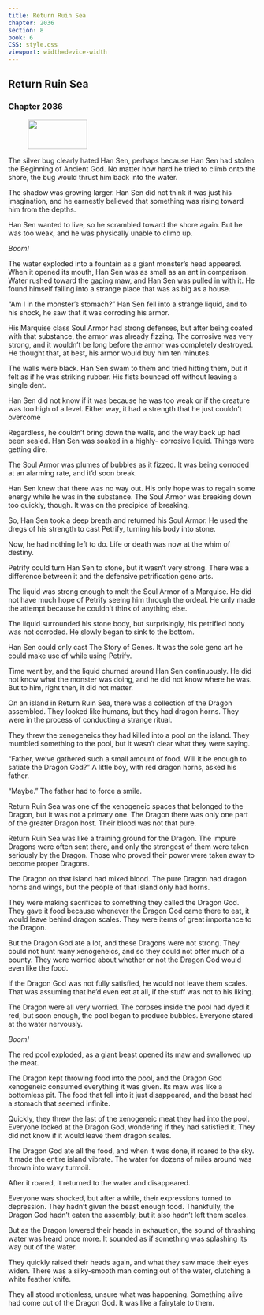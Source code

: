 ```yaml
---
title: Return Ruin Sea
chapter: 2036
section: 8
book: 6
CSS: style.css
viewport: width=device-width
---
```


## Return Ruin Sea

### Chapter 2036

<figure>
	<img src="../Images/gem.gif" alt="" id="gem" width="120" height="60" />
</figure>

The silver bug clearly hated Han Sen, perhaps because Han Sen had stolen the Beginning of Ancient God. No matter how hard he tried to climb onto the shore, the bug would thrust him back into the water.

The shadow was growing larger. Han Sen did not think it was just his imagination, and he earnestly believed that something was rising toward him from the depths.

Han Sen wanted to live, so he scrambled toward the shore again. But he was too weak, and he was physically unable to climb up.

*Boom!*

The water exploded into a fountain as a giant monster’s head appeared. When it opened its mouth, Han Sen was as small as an ant in comparison. Water rushed toward the gaping maw, and Han Sen was pulled in with it. He found himself falling into a strange place that was as big as a house.

“Am I in the monster’s stomach?” Han Sen fell into a strange liquid, and to his shock, he saw that it was corroding his armor.

His Marquise class Soul Armor had strong defenses, but after being coated with that substance, the armor was already fizzing. The corrosive was very strong, and it wouldn’t be long before the armor was completely destroyed. He thought that, at best, his armor would buy him ten minutes.

The walls were black. Han Sen swam to them and tried hitting them, but it felt as if he was striking rubber. His fists bounced off without leaving a single dent.

Han Sen did not know if it was because he was too weak or if the creature was too high of a level. Either way, it had a strength that he just couldn’t overcome

Regardless, he couldn’t bring down the walls, and the way back up had been sealed. Han Sen was soaked in a highly- corrosive liquid. Things were getting dire.

The Soul Armor was plumes of bubbles as it fizzed. It was being corroded at an alarming rate, and it’d soon break.

Han Sen knew that there was no way out. His only hope was to regain some energy while he was in the substance. The Soul Armor was breaking down too quickly, though. It was on the precipice of breaking.

So, Han Sen took a deep breath and returned his Soul Armor. He used the dregs of his strength to cast Petrify, turning his body into stone.

Now, he had nothing left to do. Life or death was now at the whim of destiny.

Petrify could turn Han Sen to stone, but it wasn’t very strong. There was a difference between it and the defensive petrification geno arts.

The liquid was strong enough to melt the Soul Armor of a Marquise. He did not have much hope of Petrify seeing him through the ordeal. He only made the attempt because he couldn’t think of anything else.

The liquid surrounded his stone body, but surprisingly, his petrified body was not corroded. He slowly began to sink to the bottom.

Han Sen could only cast The Story of Genes. It was the sole geno art he could make use of while using Petrify.

Time went by, and the liquid churned around Han Sen continuously. He did not know what the monster was doing, and he did not know where he was. But to him, right then, it did not matter.

On an island in Return Ruin Sea, there was a collection of the Dragon assembled. They looked like humans, but they had dragon horns. They were in the process of conducting a strange ritual.

They threw the xenogeneics they had killed into a pool on the island. They mumbled something to the pool, but it wasn’t clear what they were saying.

“Father, we’ve gathered such a small amount of food. Will it be enough to satiate the Dragon God?” A little boy, with red dragon horns, asked his father.

“Maybe.” The father had to force a smile.

Return Ruin Sea was one of the xenogeneic spaces that belonged to the Dragon, but it was not a primary one. The Dragon there was only one part of the greater Dragon host. Their blood was not that pure.

Return Ruin Sea was like a training ground for the Dragon. The impure Dragons were often sent there, and only the strongest of them were taken seriously by the Dragon. Those who proved their power were taken away to become proper Dragons.

The Dragon on that island had mixed blood. The pure Dragon had dragon horns and wings, but the people of that island only had horns.

They were making sacrifices to something they called the Dragon God. They gave it food because whenever the Dragon God came there to eat, it would leave behind dragon scales. They were items of great importance to the Dragon.

But the Dragon God ate a lot, and these Dragons were not strong. They could not hunt many xenogeneics, and so they could not offer much of a bounty. They were worried about whether or not the Dragon God would even like the food.

If the Dragon God was not fully satisfied, he would not leave them scales. That was assuming that he’d even eat at all, if the stuff was not to his liking.

The Dragon were all very worried. The corpses inside the pool had dyed it red, but soon enough, the pool began to produce bubbles. Everyone stared at the water nervously.

*Boom!*

The red pool exploded, as a giant beast opened its maw and swallowed up the meat.

The Dragon kept throwing food into the pool, and the Dragon God xenogeneic consumed everything it was given. Its maw was like a bottomless pit. The food that fell into it just disappeared, and the beast had a stomach that seemed infinite.

Quickly, they threw the last of the xenogeneic meat they had into the pool. Everyone looked at the Dragon God, wondering if they had satisfied it. They did not know if it would leave them dragon scales.

The Dragon God ate all the food, and when it was done, it roared to the sky. It made the entire island vibrate. The water for dozens of miles around was thrown into wavy turmoil.

After it roared, it returned to the water and disappeared.

Everyone was shocked, but after a while, their expressions turned to depression. They hadn’t given the beast enough food. Thankfully, the Dragon God hadn’t eaten the assembly, but it also hadn’t left them scales.

But as the Dragon lowered their heads in exhaustion, the sound of thrashing water was heard once more. It sounded as if something was splashing its way out of the water.

They quickly raised their heads again, and what they saw made their eyes widen. There was a silky-smooth man coming out of the water, clutching a white feather knife.

They all stood motionless, unsure what was happening. Something alive had come out of the Dragon God. It was like a fairytale to them.